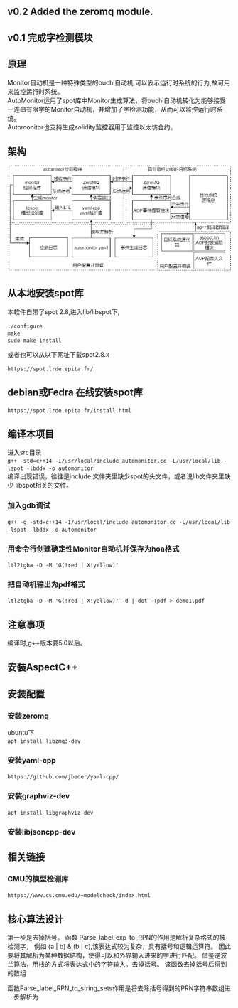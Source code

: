 ## v0.2 Added the zeromq module.  
## v0.1 完成字检测模块

## 原理
Monitor自动机是一种特殊类型的buchi自动机,可以表示运行时系统的行为,故可用来监控运行时系统。      
AutoMonitor运用了spot库中Monitor生成算法，将buchi自动机转化为能够接受一连串有限字的Monitor自动机，并增加了字检测功能，从而可以监控运行时系统。      
Automonitor也支持生成solidity监控器用于监控以太坊合约。
## 架构
![](images/instra.png)

## 从本地安装spot库
本软件自带了spot 2.8,进入lib/libspot下, 
```
./configure
make 
sudo make install
```
或者也可以从以下网址下载spot2.8.x
```
https://spot.lrde.epita.fr/
```
## debian或Fedra 在线安装spot库
`https://spot.lrde.epita.fr/install.html`
## 编译本项目
进入src目录     
`g++ -std=c++14 -I/usr/local/include automonitor.cc -L/usr/local/lib -lspot -lbddx -o automonitor`         
编译出现错误，往往是include 文件夹里缺少spot的头文件，或者说lib文件夹里缺少 libspot相关的文件。
### 加入gdb调试
`g++ -g -std=c++14 -I/usr/local/include automonitor.cc -L/usr/local/lib -lspot -lbddx -o automonitor` 

### 用命令行创建确定性Monitor自动机并保存为hoa格式
`ltl2tgba -D -M 'G(!red | X!yellow)'` 
### 把自动机输出为pdf格式
`ltl2tgba -D -M 'G(!red | X!yellow)' -d | dot -Tpdf > demo1.pdf`

## 注意事项
编译时,g++版本要5.0以后。

## 安装AspectC++

## 安装配置
### 安装zeromq
ubuntu下    
`apt install libzmq3-dev`
### 安装yaml-cpp
`https://github.com/jbeder/yaml-cpp/`
### 安装graphviz-dev
`apt install libgraphviz-dev`
### 安装libjsoncpp-dev

## 相关链接
### CMU的模型检测库
`https://www.cs.cmu.edu/~modelcheck/index.html`

## 核心算法设计
第一步是去掉括号。
函数 Parse_label_exp_to_RPN的作用是解析复杂格式的被检测字，
例如 (a | b) & (b | c),该表达式较为复杂，具有括号和逻辑运算符。
因此要将其解析为某种数据结构，使得可以和外界输入进来的字进行匹配。
借鉴逆波兰算法，用栈的方式将表达式中的字符输入。去掉括号。
该函数去掉括号后得到的数组

函数Parse_label_RPN_to_string_sets作用是将去除括号得到的PRN字符串数组进一步解析为